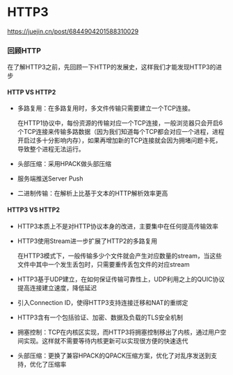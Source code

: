 # HTTP3

https://juejin.cn/post/6844904201588310029

### 回顾HTTP

在了解HTTP3之前，先回顾一下HTTP的发展史，这样我们才能发现HTTP3的进步

#### HTTP VS HTTP2

+ 多路复用：在多路复用时，多文件传输只需要建立一个TCP连接。

  在HTTP1协议中，每份资源的传输对应一个TCP连接，一般浏览器只会开启6个TCP连接来传输多路数据（因为我们知道每个TCP都会对应一个进程，进程开启过多十分影响内存），如果再增加新的TCP连接就会因为拥堵问题卡死，导致整个进程无法运行。

+ 头部压缩：采用HPACK做头部压缩

+ 服务端推送Server Push

+ 二进制传输：在解析上比基于文本的HTTP解析效率更高

#### HTTP3 VS HTTP2

+ HTTP3本质上不是对HTTP协议本身的改进，主要集中在任何提高传输效率

+ HTTP3使用Stream进一步扩展了HTTP2的多路复用

  在HTTP3模式下，一般传输多少个文件就会产生对应数量的stream，当这些文件中其中一个发生丢包时，只需要重传丢包文件的对应stream

+ HTTP3基于UDP建立，在如何保证传输可靠性上，UDP利用之上的QUIC协议提高连接建立速度，降低延迟

+ 引入Connection ID，使得HTTP3支持连接迁移和NAT的重绑定

+ HTTP3含有一个包括验证、加密、数据及负载的TLS安全机制

+ 拥塞控制：TCP在内核区实现，而HTTP3将拥塞控制移出了内核，通过用户空间实现。这样就不需要等待内核更新可以实现很方便的快速迭代

+ 头部压缩：更换了兼容HPACK的QPACK压缩方案，优化了对乱序发送到支持，优化了压缩率











































